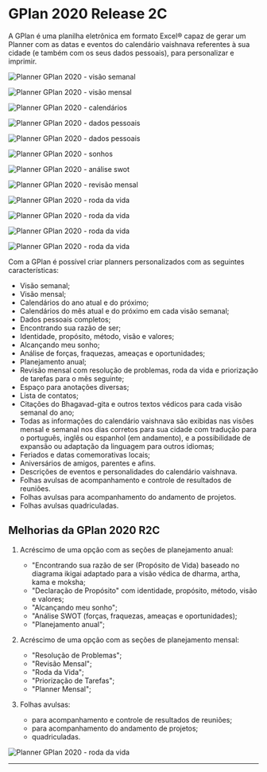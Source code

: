 # GPlan 2020 Release 2C

A GPlan é uma planilha eletrônica em formato Excel® capaz de gerar um Planner com as datas e eventos do calendário vaishnava referentes à sua cidade (e também com os seus dados pessoais), para personalizar e imprimir.

![Planner GPlan 2020 - visão semanal](https://raw.githubusercontent.com/gopaladasa/GPlan/master/GPlan2020R2C/pic/010-gplan-week.jpeg)

![Planner GPlan 2020 - visão mensal](https://raw.githubusercontent.com/gopaladasa/GPlan/master/GPlan2020R2C/pic/020-gplan-monthly.jpeg)

![Planner GPlan 2020 - calendários](https://raw.githubusercontent.com/gopaladasa/GPlan/master/GPlan2020R2C/pic/030-gplan-calendars.jpeg)

![Planner GPlan 2020 - dados pessoais](https://raw.githubusercontent.com/gopaladasa/GPlan/master/GPlan2020R2C/pic/040-gplan-personal_data.jpeg)

![Planner GPlan 2020 - dados pessoais](https://raw.githubusercontent.com/gopaladasa/GPlan/master/GPlan2020R2C/pic/050-gplan-life-purpose.jpeg)

![Planner GPlan 2020 - sonhos](https://raw.githubusercontent.com/gopaladasa/GPlan/master/GPlan2020R2C/pic/060-gplan-dreams.jpeg)

![Planner GPlan 2020 - análise swot](https://raw.githubusercontent.com/gopaladasa/GPlan/master/GPlan2020R2C/pic/070-gplan-swot.jpeg)

![Planner GPlan 2020 - revisão mensal](https://raw.githubusercontent.com/gopaladasa/GPlan/master/GPlan2020R2C/pic/080-gplan-monthly_review.jpeg)

![Planner GPlan 2020 - roda da vida](https://raw.githubusercontent.com/gopaladasa/GPlan/master/GPlan2020R2C/pic/090-gplan-wheel_of_life.jpeg)

![Planner GPlan 2020 - roda da vida](https://raw.githubusercontent.com/gopaladasa/GPlan/master/GPlan2020R2C/pic/gplan-monthly.png)

![Planner GPlan 2020 - roda da vida](https://raw.githubusercontent.com/gopaladasa/GPlan/master/GPlan2020R2C/pic/gplan2020.png)

![Planner GPlan 2020 - roda da vida](https://raw.githubusercontent.com/gopaladasa/GPlan/master/GPlan2020R2C/pic/gplan20.2.png)

Com a GPlan é possível criar planners personalizados com as seguintes características:

* Visão semanal;
* Visão mensal;
* Calendários do ano atual e do próximo;
* Calendários do mês atual e do próximo em cada visão semanal;
* Dados pessoais completos;
* Encontrando sua razão de ser;
* Identidade, propósito, método, visão e valores;
* Alcançando meu sonho;
* Análise de forças, fraquezas, ameaças e oportunidades;
* Planejamento anual;
* Revisão mensal com resolução de problemas, roda da vida e priorização de tarefas para o mês seguinte;
* Espaço para anotações diversas;
* Lista de contatos;
* Citações do Bhagavad-gita e outros textos védicos para cada visão semanal do ano;
* Todas as informações do calendário vaishnava são exibidas nas visões mensal e semanal nos dias corretos para sua cidade com tradução para o português, inglês ou espanhol (em andamento), e a possibilidade de expansão ou adaptação da linguagem para outros idiomas;
* Feriados e datas comemorativas locais;
* Aniversários de amigos, parentes e afins.
* Descrições de eventos e personalidades do calendário vaishnava.
* Folhas avulsas de acompanhamento e controle de resultados de reuniões.
* Folhas avulsas para acompanhamento do andamento de projetos.
* Folhas avulsas quadriculadas. 

## Melhorias da GPlan 2020 R2C

1. Acréscimo de uma opção com as seções de planejamento anual:
    * "Encontrando sua razão de ser (Propósito de Vida) baseado no diagrama ikigai adaptado para a visão védica de dharma, artha, kama e moksha;
    * "Declaração de Propósito" com identidade, propósito, método, visão e valores;
    * "Alcançando meu sonho";
    * "Análise SWOT (forças, fraquezas, ameaças e oportunidades);
    * "Planejamento anual";

2. Acréscimo de uma opção com as seções de planejamento mensal:
    * "Resolução de Problemas";
    * "Revisão Mensal";
    * "Roda da Vida";
    * "Priorização de Tarefas";
    * "Planner Mensal";

3. Folhas avulsas:
    * para acompanhamento e controle de resultados de reuniões;
    * para acompanhamento do andamento de projetos;
    * quadriculadas.

![Planner GPlan 2020 - roda da vida](https://raw.githubusercontent.com/gopaladasa/GPlan/master/GPlan2020R2C/pic/gplan-add.png)

---
